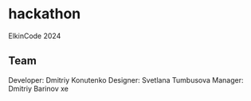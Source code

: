 # hackathon

ElkinCode 2024
##  Team
Developer: Dmitriy Konutenko
Designer: Svetlana Tumbusova
Manager: Dmitriy Barinov
xe